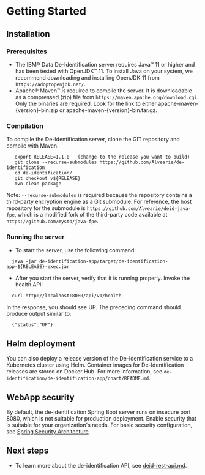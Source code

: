 # Getting Started

## Installation

### Prerequisites
   - The IBM® Data De-Identification server requires Java™ 11 or higher and has been tested with OpenJDK™ 11.  To install Java on your system, we recommend downloading and installing OpenJDK 11 from `https://adoptopenjdk.net/`.
   - Apache® Maven™ is required to compile the server. It is downloadable as a compressed (zip) file from `https://maven.apache.org/download.cgi`. Only the binaries are required. Look for the link to either apache-maven-{version}-bin.zip or apache-maven-{version}-bin.tar.gz.

### Compilation
To compile the De-Identification server, clone the GIT repository and compile with Maven.

```
   export RELEASE=1.1.0   (change to the release you want to build)
   git clone --recurse-submodules https://github.com/Alvearie/de-identification
   cd de-identification/
   git checkout v${RELEASE}
   mvn clean package
```

 Note: `--recurse-submodules` is required because the repository contains a third-party encryption engine as a Git submodule.  For reference, the
 host repository for the submodule is `https://github.com/Alvearie/deid-java-fpe`, which is a modified fork of the third-party code available at `https://github.com/mysto/java-fpe`.

### Running the server

 - To start the server, use the following command: 

 ```
   java -jar de-identification-app/target/de-identification-app-${RELEASE}-exec.jar
 ```

 - After you start the server, verify that it is running properly. Invoke the health API:

 ```
   curl http://localhost:8080/api/v1/health
 ```

 In the response, you should see UP. The preceding command should produce output similar to:

 ```
   {"status":"UP"}
 ```

## Helm deployment
You can also deploy a release version of the De-Identification service to a Kubernetes cluster using Helm.  Container images for De-Identification releases are stored on Docker Hub.  For more information, see `de-identification/de-identification-app/chart/README.md`.

## WebApp security
By default, the de-identification Spring Boot server runs on insecure port 8080, which is not suitable for production deployment. Enable security that is suitable for your organization's needs. For basic security configuration, see [Spring Security Architecture](https://spring.io/guides/topicals/spring-security-architecture/).

## Next steps

- To learn more about the de-identification API, see [deid-rest-api.md](deid-rest-api.md). 
